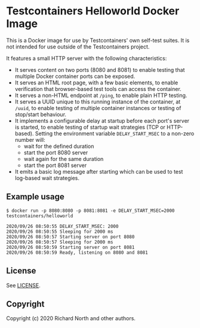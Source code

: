 # Testcontainers Helloworld Docker Image

This is a Docker image for use by Testcontainers' own self-test suites. It is not intended for use outside of the Testcontainers project.

It features a small HTTP server with the following characteristics:

* It serves content on two ports (8080 and 8081) to enable testing that multiple Docker container ports can be exposed.
* It serves an HTML root page, with a few basic elements, to enable verification that browser-based test tools can access the container.
* It serves a non-HTML endpoint at `/ping`, to enable plain HTTP testing.
* It serves a UUID unique to this running instance of the container, at `/uuid`, to enable testing of multiple container instances or testing of stop/start behaviour.
* It implements a configurable delay at startup before each port's server is started, to enable testing of startup wait strategies (TCP or HTTP-based). Setting the environment variable `DELAY_START_MSEC` to a non-zero number will:
    * wait for the defined duration
    * start the port 8080 server
    * wait again for the same duration
    * start the port 8081 server
* It emits a basic log message after starting which can be used to test log-based wait strategies.

## Example usage

```
$ docker run -p 8080:8080 -p 8081:8081 -e DELAY_START_MSEC=2000 testcontainers/helloworld

2020/09/26 08:50:55 DELAY_START_MSEC: 2000
2020/09/26 08:50:55 Sleeping for 2000 ms
2020/09/26 08:50:57 Starting server on port 8080
2020/09/26 08:50:57 Sleeping for 2000 ms
2020/09/26 08:50:59 Starting server on port 8081
2020/09/26 08:50:59 Ready, listening on 8080 and 8081
```

## License

See [LICENSE](./LICENSE).

## Copyright

Copyright (c) 2020 Richard North and other authors.